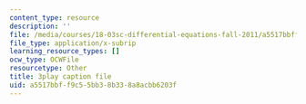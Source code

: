 ```yaml
---
content_type: resource
description: ''
file: /media/courses/18-03sc-differential-equations-fall-2011/a5517bbff9c55bb38b338a8acbb6203f_9KbpbBMThTE.vtt
file_type: application/x-subrip
learning_resource_types: []
ocw_type: OCWFile
resourcetype: Other
title: 3play caption file
uid: a5517bbf-f9c5-5bb3-8b33-8a8acbb6203f
---
```

